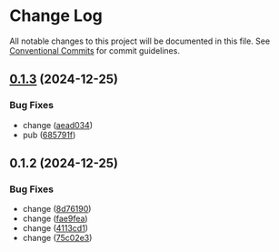 # Change Log

All notable changes to this project will be documented in this file.
See [Conventional Commits](https://conventionalcommits.org) for commit guidelines.

## [0.1.3](https://github.com/walletconnect/walletconnect-utils/compare/@cosmoskitconnect/window-getters@0.1.2...@cosmoskitconnect/window-getters@0.1.3) (2024-12-25)

### Bug Fixes

- change ([aead034](https://github.com/walletconnect/walletconnect-utils/commit/aead0344c38be6ffae5c2fcb75657e9bf119c0d9))
- pub ([685791f](https://github.com/walletconnect/walletconnect-utils/commit/685791fb67186a7d425d2512dbeabc33ed3a6fbd))

## 0.1.2 (2024-12-25)

### Bug Fixes

- change ([8d76190](https://github.com/walletconnect/walletconnect-utils/commit/8d7619060614f51af4d234fcbbe912e92b687f27))
- change ([fae9fea](https://github.com/walletconnect/walletconnect-utils/commit/fae9fea7759433745f9e24dd2a7bce1ce7227ccb))
- change ([4113cd1](https://github.com/walletconnect/walletconnect-utils/commit/4113cd169e0fa04e2c008a645c87ca8502ef1301))
- change ([75c02e3](https://github.com/walletconnect/walletconnect-utils/commit/75c02e35a5192cf8377a77f08b638311360aa570))
